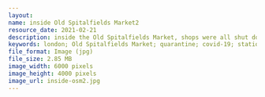 ```yaml
---
layout: 
name: inside Old Spitalfields Market2
resource_date: 2021-02-21
description: inside the Old Spitalfields Market, shops were all shut down in the market
keywords: london; Old Spitalfields Market; quarantine; covid-19; station; shops
file_format: Image (jpg)
file_size: 2.85 MB
image_width: 6000 pixels
image_height: 4000 pixels
image_url: inside-osm2.jpg
---
```

